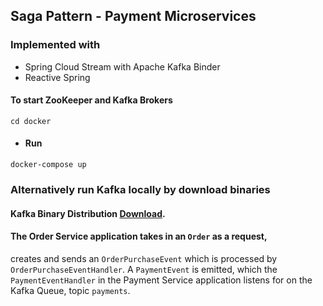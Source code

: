 ## Saga Pattern - Payment Microservices

### Implemented with 
- Spring Cloud Stream with Apache Kafka Binder
- Reactive Spring

#### To start ZooKeeper and Kafka Brokers
```
cd docker
```

- #### Run 
```
docker-compose up
```

### Alternatively run Kafka locally by download binaries
#### Kafka Binary Distribution [Download](http://apachemirror.wuchna.com/kafka/2.3.1).

#### The Order Service application takes in an `Order` as a request,
creates and sends an `OrderPurchaseEvent` which is processed by `OrderPurchaseEventHandler`.
A `PaymentEvent` is emitted, which the `PaymentEventHandler` in the Payment Service application
listens for on the Kafka Queue, topic `payments`.
